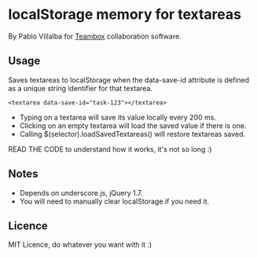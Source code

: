 localStorage memory for textareas
=================================

By Pablo Villalba for [Teambox](http://teambox.com) collaboration software.

Usage
-----

Saves textareas to localStorage when the data-save-id attribute is defined
as a unique string identifier for that textarea.

    <textarea data-save-id="task-123"></textarea>

- Typing on a textarea will save its value locally every 200 ms.
- Clicking on an empty textarea will load the saved value if there is one.
- Calling $(selector).loadSavedTextareas() will restore textareas saved.

READ THE CODE to understand how it works, it's not so long :)

Notes
-----

- Depends on underscore.js, jQuery 1.7.
- You will need to manually clear localStorage if you need it.

Licence
-------

MIT Licence, do whatever you want with it :)